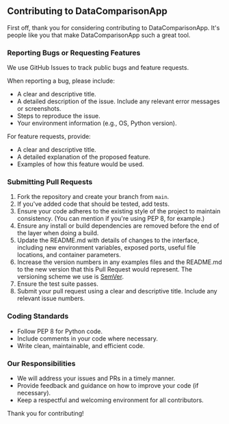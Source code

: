 ## Contributing to DataComparisonApp

First off, thank you for considering contributing to DataComparisonApp. It's people like you that make DataComparisonApp such a great tool.

### Reporting Bugs or Requesting Features

We use GitHub Issues to track public bugs and feature requests.

When reporting a bug, please include:
- A clear and descriptive title.
- A detailed description of the issue. Include any relevant error messages or screenshots.
- Steps to reproduce the issue.
- Your environment information (e.g., OS, Python version).

For feature requests, provide:
- A clear and descriptive title.
- A detailed explanation of the proposed feature.
- Examples of how this feature would be used.

### Submitting Pull Requests

1. Fork the repository and create your branch from `main`.
2. If you've added code that should be tested, add tests.
3. Ensure your code adheres to the existing style of the project to maintain consistency. (You can mention if you're using PEP 8, for example.)
4. Ensure any install or build dependencies are removed before the end of the layer when doing a build.
5. Update the README.md with details of changes to the interface, including new environment variables, exposed ports, useful file locations, and container parameters.
6. Increase the version numbers in any examples files and the README.md to the new version that this Pull Request would represent. The versioning scheme we use is [SemVer](http://semver.org/).
7. Ensure the test suite passes.
8. Submit your pull request using a clear and descriptive title. Include any relevant issue numbers.

### Coding Standards

- Follow PEP 8 for Python code.
- Include comments in your code where necessary.
- Write clean, maintainable, and efficient code.

### Our Responsibilities

- We will address your issues and PRs in a timely manner.
- Provide feedback and guidance on how to improve your code (if necessary).
- Keep a respectful and welcoming environment for all contributors.

Thank you for contributing!
